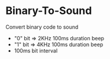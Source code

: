 # Binary-To-Sound
Convert binary code to sound
- "0" bit => 2KHz 100ms duration beep
- "1" bit => 4KHz 100ms duration beep
- 100ms bit interval
